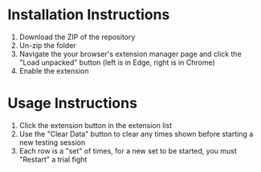# Installation Instructions
1. Download the ZIP of the repository
[](./images/install1.png)
2. Un-zip the folder
3. Navigate the your browser's extension manager page and click the "Load unpacked" button (left is in Edge, right is in Chrome)
[](./images/install2.png)
4. Enable the extension

# Usage Instructions
1. Click the extension button in the extension list
[](./images/usage1.png)
2. Use the "Clear Data" button to clear any times shown before starting a new testing session
3. Each row is a "set" of times, for a new set to be started, you must "Restart" a trial fight